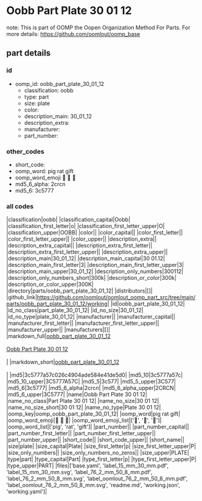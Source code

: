 # Oobb Part Plate 30 01 12  

note: This is part of OOMP the Oopen Organization Method For Parts. For more details: https://github.com/oomlout/oomp_base

##  part details





### id
* oomp_id: oobb_part_plate_30_01_12
  * classification: oobb
  * type: part
  * size: plate
  * color: 
  * description_main: 30_01_12
  * description_extra: 
  * manufacturer: 
  * part_number: 

### other_codes
* short_code: 
* oomp_word: pig rat gift
* oomp_word_emoji :pig: :rat: :gift:
* md5_6_alpha: 2crcn
* md5_6: 3c5777

### all codes 
|classification|oobb|
|classification_capital|Oobb|
|classification_first_letter|o|
|classification_first_letter_upper|O|
|classification_upper|OOBB|
|color||
|color_capital||
|color_first_letter||
|color_first_letter_upper||
|color_upper||
|description_extra||
|description_extra_capital||
|description_extra_first_letter||
|description_extra_first_letter_upper||
|description_extra_upper||
|description_main|30_01_12|
|description_main_capital|30 01.12|
|description_main_first_letter|3|
|description_main_first_letter_upper|3|
|description_main_upper|30_01_12|
|description_only_numbers|300112|
|description_only_numbers_short|300k|
|description_or_color|300k|
|description_or_color_upper|300K|
|directory|parts/oobb_part_plate_30_01_12|
|distributors|[]|
|github_link|https://github.com/oomlout/oomlout_oomp_part_src/tree/main/parts/oobb_part_plate_30_01_12/working|
|id|oobb_part_plate_30_01_12|
|id_no_class|part_plate_30_01_12|
|id_no_size|30_01_12|
|id_no_type|plate_30_01_12|
|manufacturer||
|manufacturer_capital||
|manufacturer_first_letter||
|manufacturer_first_letter_upper||
|manufacturer_upper||
|manufacturers|[]|
|markdown_full|[oobb_part_plate_30_01_12](https://github.com/oomlout/oomlout_oomp_part_src/tree/main/parts/oobb_part_plate_30_01_12/working)<br>[](https://github.com/oomlout/oomlout_oomp_part_src/tree/main/parts/oobb_part_plate_30_01_12/working)<br>[Oobb Part Plate 30 01 12](https://github.com/oomlout/oomlout_oomp_part_src/tree/main/parts/oobb_part_plate_30_01_12/working)<br><br>|
|markdown_short|[oobb_part_plate_30_01_12](https://github.com/oomlout/oomlout_oomp_part_src/tree/main/parts/oobb_part_plate_30_01_12/working)<br><br>|
|md5|3c5777a57c026c4904ade584e41de5d0|
|md5_10|3c5777a57c|
|md5_10_upper|3C5777A57C|
|md5_5|3c577|
|md5_5_upper|3C577|
|md5_6|3c5777|
|md5_6_alpha|2crcn|
|md5_6_alpha_upper|2CRCN|
|md5_6_upper|3C5777|
|name|Oobb Part Plate 30 01 12|
|name_no_class|Part Plate 30 01 12|
|name_no_size|30 01 12|
|name_no_size_short|30 01 12|
|name_no_type|Plate 30 01 12|
|oomp_key|oomp_oobb_part_plate_30_01_12|
|oomp_word|pig rat gift|
|oomp_word_emoji|:pig: :rat: :gift:|
|oomp_word_emoji_list|[':pig:', ':rat:', ':gift:']|
|oomp_word_list|['pig', 'rat', 'gift']|
|part_number||
|part_number_capital||
|part_number_first_letter||
|part_number_first_letter_upper||
|part_number_upper||
|short_code||
|short_code_upper||
|short_name||
|size|plate|
|size_capital|Plate|
|size_first_letter|p|
|size_first_letter_upper|P|
|size_only_numbers||
|size_only_numbers_no_zeros||
|size_upper|PLATE|
|type|part|
|type_capital|Part|
|type_first_letter|p|
|type_first_letter_upper|P|
|type_upper|PART|
|files|['base.yaml', 'label_15_mm_30_mm.pdf', 'label_15_mm_30_mm.svg', 'label_76_2_mm_50_8_mm.pdf', 'label_76_2_mm_50_8_mm.svg', 'label_oomlout_76_2_mm_50_8_mm.pdf', 'label_oomlout_76_2_mm_50_8_mm.svg', 'readme.md', 'working.json', 'working.yaml']|
